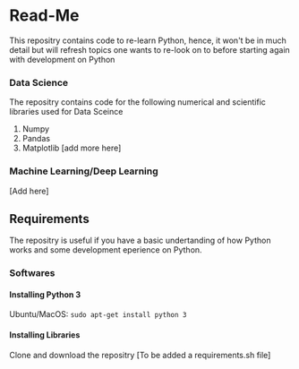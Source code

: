 # Read-Me

This repositry contains code to re-learn Python, hence, it won't be in much detail but will refresh topics one wants to re-look on to before starting again with development on Python

### Data Science
The repositry contains code for the following numerical and scientific libraries used for Data Sceince
 1. Numpy
 2. Pandas
 3. Matplotlib
 [add more here]

### Machine Learning/Deep Learning
 [Add here]

## Requirements
The repositry is useful if you have a basic undertanding of how Python works and some development eperience on Python.

### Softwares

#### Installing Python 3
Ubuntu/MacOS:
```sudo apt-get install python 3```

#### Installing Libraries
Clone and download the repositry
[To be added a requirements.sh file]
